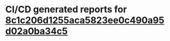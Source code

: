 # CI/CD generated reports for [8c1c206d1255aca5823ee0c490a95d02a0ba34c5](https://github.com/hydephp/develop/commit/8c1c206d1255aca5823ee0c490a95d02a0ba34c5)
